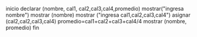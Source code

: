 inicio
declarar (nombre, cal1, cal2,cal3,cal4,promedio)
mostrar("ingresa nombre")
mostrar (nombre)
mostrar ("ingresa cal1,cal2,cal3,cal4")
asignar (cal2,cal2,cal3,cal4)
promedio=cal1+cal2+cal3+cal4/4
mostrar (nombre, promedio)
fin

